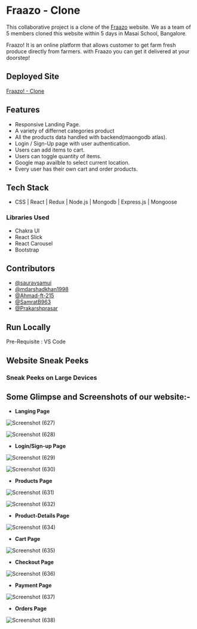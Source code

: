 # Fraazo - Clone

This collaborative project is a clone of the [Fraazo](https://fraazo.com/) website. We as a team of 5 members cloned this website within 5 days in Masai School, Bangalore.

Fraazo! It is an online platform that allows customer to get farm fresh produce directly from farmers. with Fraazo you can get it delivered at your doorstep! 




## Deployed Site

[Fraazo! - Clone](https://fraazo-website-clone.netlify.app/)




## Features

- Responsive Landing Page.
- A variety of differnet categories product
- All the products data handled with backend(maongodb atlas).
- Login / Sign-Up page with user authentication.
- Users can add items to cart.
- Users can toggle quantity of items.
- Google map availble to select current location.
- Every user has their own cart and order products.



## Tech Stack

- CSS | React | Redux | Node.js | Mongodb | Express.js | Mongoose

### Libraries Used 

- Chakra UI
- React Slick
- React Carousel
- Bootstrap



## Contributors

- [@sauravsamui](https://github.com/sauravsamui)
- [@mdarshadkhan1998](https://github.com/mdarshadkhan1998)
- [@Ahmad-ft-215](https://github.com/Ahmad-ft-215)
- [@SamratB963](https://github.com/SamratB963)
- [@Prakarshprasar](https://github.com/Prakarshprasar)

## Run Locally

Pre-Requisite : 
VS Code


## Website Sneak Peeks

### Sneak Peeks on Large Devices

## Some Glimpse and Screenshots of our website:-

- **Langing Page**

![Screenshot (627)](https://user-images.githubusercontent.com/101567122/187084336-cd246bb0-d6ee-4b83-b97d-4fdcd07ef8c7.png)

![Screenshot (628)](https://user-images.githubusercontent.com/101567122/187084408-7ceb8ecd-77f2-4232-8830-607a1918b255.png)


- **Login/Sign-up Page**

![Screenshot (629)](https://user-images.githubusercontent.com/101567122/187084488-23e4d7a0-3973-4e29-8309-63e58dfdd5db.png)

![Screenshot (630)](https://user-images.githubusercontent.com/101567122/187084496-60d6e99b-f8b5-4866-8295-46950c07dab3.png)


- **Products Page**

![Screenshot (631)](https://user-images.githubusercontent.com/101567122/187084675-04f143b9-1dcc-4457-aa1e-23c100299230.png)

![Screenshot (632)](https://user-images.githubusercontent.com/101567122/187084737-b5813ea0-5994-4bb9-987c-2e70e9f68fb2.png)


- **Product-Details Page**

![Screenshot (634)](https://user-images.githubusercontent.com/101567122/187084779-282ce79e-ae16-4e4c-ad1a-4bcaa55f208d.png)


- **Cart Page**

![Screenshot (635)](https://user-images.githubusercontent.com/101567122/187084818-f2ff0720-6163-45d8-8794-13ca4f48a745.png)


- **Checkout Page**

![Screenshot (636)](https://user-images.githubusercontent.com/101567122/187084845-496e0103-064d-40af-acda-8bb29d0c7657.png)


- **Payment Page**

![Screenshot (637)](https://user-images.githubusercontent.com/101567122/187084893-af9c67ba-2e6a-4cff-b9f4-36020e0ae7dc.png)

- **Orders Page**

![Screenshot (638)](https://user-images.githubusercontent.com/101567122/187084931-4321e2bc-1308-4061-a51f-c0808a690a38.png)




